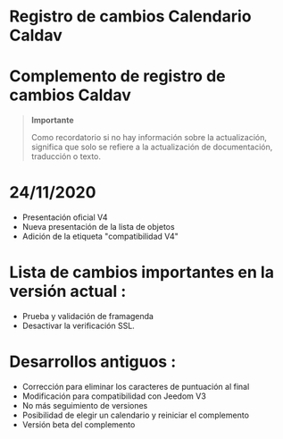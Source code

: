 # Registro de cambios Calendario Caldav

# Complemento de registro de cambios Caldav

>**Importante**
>
>Como recordatorio si no hay información sobre la actualización, significa que solo se refiere a la actualización de documentación, traducción o texto.

# 24/11/2020

- Presentación oficial V4
- Nueva presentación de la lista de objetos
- Adición de la etiqueta "compatibilidad V4"

# Lista de cambios importantes en la versión actual :

- Prueba y validación de framagenda
- Desactivar la verificación SSL.

# Desarrollos antiguos :

- Corrección para eliminar los caracteres de puntuación al final
- Modificación para compatibilidad con Jeedom V3
- No más seguimiento de versiones
- Posibilidad de elegir un calendario y reiniciar el complemento
- Versión beta del complemento
